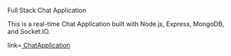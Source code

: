 Full Stack Chat Application

This is a real-time Chat Application built with Node.js, Express, MongoDB, and Socket.IO.

link=[ ChatApplication ](https://chatapplication-dz88.onrender.com)

